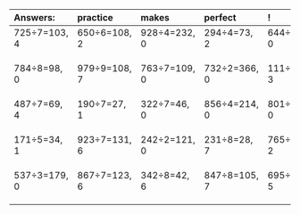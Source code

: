 | Answers: | practice | makes | perfect | ! |
| :--- | :--- | :--- | :--- | :--- |
| 725÷7=103, 4 | 650÷6=108, 2 | 928÷4=232, 0 | 294÷4=73, 2 | 644÷7=92, 0 | 
|   |   |   |   |   | 
|   |   |   |   |   | 
|   |   |   |   |   | 
| 784÷8=98, 0 | 979÷9=108, 7 | 763÷7=109, 0 | 732÷2=366, 0 | 111÷4=27, 3 | 
|   |   |   |   |   | 
|   |   |   |   |   | 
|   |   |   |   |   | 
| 487÷7=69, 4 | 190÷7=27, 1 | 322÷7=46, 0 | 856÷4=214, 0 | 801÷3=267, 0 | 
|   |   |   |   |   | 
|   |   |   |   |   | 
|   |   |   |   |   | 
| 171÷5=34, 1 | 923÷7=131, 6 | 242÷2=121, 0 | 231÷8=28, 7 | 765÷7=109, 2 | 
|   |   |   |   |   | 
|   |   |   |   |   | 
|   |   |   |   |   | 
| 537÷3=179, 0 | 867÷7=123, 6 | 342÷8=42, 6 | 847÷8=105, 7 | 695÷6=115, 5 | 
|   |   |   |   |   | 
|   |   |   |   |   | 
|   |   |   |   |   | 
